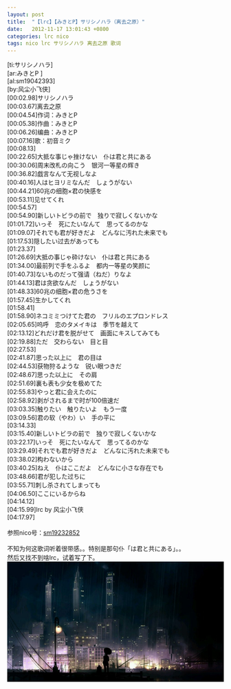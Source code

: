 ```yaml
---
layout: post
title:  "【lrc】【みきとP】サリシノハラ（离去之原）"
date:   2012-11-17 13:01:43 +0800
categories: lrc nico
tags: nico lrc サリシノハラ 离去之原 歌词
---
```

<div>[ti:サリシノハラ]</div>
<div>[ar:みきとP ]</div>
<div>[al:sm19042393]</div>
<div>[by:风尘小飞侠]</div>
<div>[00:02.98]サリシノハラ　</div>
<div>[00:03.67]离去之原</div>
<div>[00:04.54]作词：みきとP&nbsp;<wbr></div>
<div>[00:05.38]作曲：みきとP&nbsp;<wbr></div>
<div>[00:06.26]编曲：みきとP&nbsp;<wbr></div>
<div>[00:07.16]歌：初音ミク</div>
<!-- more -->
<div>[00:08.13]</div>
<div>[00:22.65]大抵な事じゃ挫けない　仆は君と共にある</div>
<div>[00:30.06]周末改札の向こう　银河一等星の辉き</div>
<div>[00:36.82]戯言なんて无视しなよ</div>
<div>[00:40.16]人はヒヨリミなんだ　しょうがない</div>
<div>[00:44.21]60兆の细胞×君の快感を</div>
<div>[00:53.11]见せてくれ</div>
<div>[00:54.57]</div>
<div>[00:54.90]新しいトビラの前で　独りで寂しくないかな</div>
<div>[01:01.72]いっそ　死にたいなんて　思ってるのかな</div>
<div>[01:09.07]それでも君が好きだよ　どんなに汚れた未来でも</div>
<div>[01:17.53]隠したい过去があっても</div>
<div>[01:23.37]</div>
<div>[01:26.69]大抵の事じゃ砕けない　仆は君と共にある</div>
<div>[01:34.00]最前列で手をふるよ　都内一等星の笑颜に</div>
<div>[01:40.73]ないものだって强请（ねだ）りなよ</div>
<div>[01:44.13]君は贪欲なんだ　しょうがない</div>
<div>[01:48.33]60兆の细胞×君の危うさを</div>
<div>[01:57.45]生かしてくれ</div>
<div>[01:58.41]</div>
<div>[01:58.90]ネコミミつけてた君の　フリルのエプロンドレス</div>
<div>[02:05.65]呜呼　恋のタメイキは　季节を越えて</div>
<div>[02:13.12]どれだけ君を脱がせて　画面にキスしてみても</div>
<div>[02:19.88]ただ　交わらない　目と目</div>
<div>[02:27.53]</div>
<div>[02:41.87]思った以上に　君の目は</div>
<div>[02:44.53]获物狩るような　锐い眼つきだ</div>
<div>[02:48.67]思った以上に　その肩</div>
<div>[02:51.69]裏も表も少女を极めてた</div>
<div>[02:55.83]やっと君に会えたのに</div>
<div>[02:58.92]剥がされるまで时が100倍速だ</div>
<div>[03:03.35]触りたい　触りたいよ　もう一度&nbsp;<wbr></div>
<div>[03:09.56]君の软（やわ）い　手の平に</div>
<div>[03:14.33]</div>
<div>[03:15.40]新しいトビラの前で　独りで寂しくないかな</div>
<div>[03:22.17]いっそ　死にたいなんて　思ってるのかな</div>
<div>[03:29.49]それでも君が好きだよ　どんなに汚れた未来でも</div>
<div>[03:38.02]构わないから</div>
<div>[03:40.25]ねえ　仆はここだよ　どんなに小さな存在でも</div>
<div>[03:48.66]君が犯した过ちに</div>
<div>[03:55.71]刺し杀されてしまっても</div>
<div>[04:06.50]ここにいるからね</div>
<div>[04:14.12]</div>
<div>[04:15.99]lrc by 风尘小飞侠</div>
<div>[04:17.97]</div>
<div><br></div>
<div>参照nico号：<a href="http://acg.tv/sm19232852" target="_blank">sm19232852</a></div>
<div><br></div>
<div>不知为何这歌词听着很带感。。特别是那句<span style="line-height: 21px;">仆「は君と共にある」。。</span></div>
<div>然后又找不到啥lrc，试着写了下。</div>

<div>
<img src="/images/87a4bbaegd186454aaa51&690.jpg" alt="【lrc】【みきとP】サリシノハラ（离去之原）" title="【lrc】【みきとP】サリシノハラ（离去之原）">
</div>